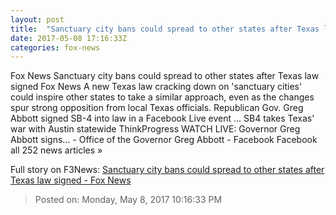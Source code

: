 ```yaml
---
layout: post
title:  "Sanctuary city bans could spread to other states after Texas law signed - Fox News"
date: 2017-05-08 17:16:33Z
categories: fox-news
---
```


Fox News Sanctuary city bans could spread to other states after Texas law signed Fox News A new Texas law cracking down on 'sanctuary cities' could inspire other states to take a similar approach, even as the changes spur strong opposition from local Texas officials. Republican Gov. Greg Abbott signed SB-4 into law in a Facebook Live event ... SB4 takes Texas' war with Austin statewide ThinkProgress WATCH LIVE: Governor Greg Abbott signs... - Office of the Governor Greg Abbott - Facebook Facebook all 252 news articles »


Full story on F3News: [Sanctuary city bans could spread to other states after Texas law signed - Fox News](http://www.f3nws.com/n/zHJRFJ)

> Posted on: Monday, May 8, 2017 10:16:33 PM
